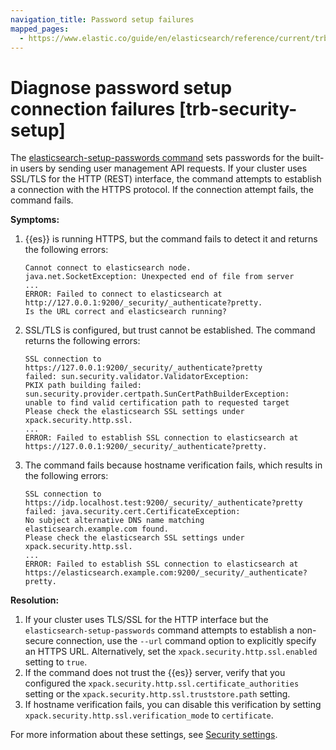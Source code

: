 ```yaml
---
navigation_title: Password setup failures
mapped_pages:
  - https://www.elastic.co/guide/en/elasticsearch/reference/current/trb-security-setup.html
---
```


# Diagnose password setup connection failures [trb-security-setup]

The [elasticsearch-setup-passwords command](https://www.elastic.co/guide/en/elasticsearch/reference/current/setup-passwords.html) sets passwords for the built-in users by sending user management API requests. If your cluster uses SSL/TLS for the HTTP (REST) interface, the command attempts to establish a connection with the HTTPS protocol. If the connection attempt fails, the command fails.

**Symptoms:**

1. {{es}} is running HTTPS, but the command fails to detect it and returns the following errors:

    ```shell
    Cannot connect to elasticsearch node.
    java.net.SocketException: Unexpected end of file from server
    ...
    ERROR: Failed to connect to elasticsearch at
    http://127.0.0.1:9200/_security/_authenticate?pretty.
    Is the URL correct and elasticsearch running?
    ```

2. SSL/TLS is configured, but trust cannot be established. The command returns the following errors:

    ```shell
    SSL connection to
    https://127.0.0.1:9200/_security/_authenticate?pretty
    failed: sun.security.validator.ValidatorException:
    PKIX path building failed:
    sun.security.provider.certpath.SunCertPathBuilderException:
    unable to find valid certification path to requested target
    Please check the elasticsearch SSL settings under
    xpack.security.http.ssl.
    ...
    ERROR: Failed to establish SSL connection to elasticsearch at
    https://127.0.0.1:9200/_security/_authenticate?pretty.
    ```

3. The command fails because hostname verification fails, which results in the following errors:

    ```shell
    SSL connection to
    https://idp.localhost.test:9200/_security/_authenticate?pretty
    failed: java.security.cert.CertificateException:
    No subject alternative DNS name matching
    elasticsearch.example.com found.
    Please check the elasticsearch SSL settings under
    xpack.security.http.ssl.
    ...
    ERROR: Failed to establish SSL connection to elasticsearch at
    https://elasticsearch.example.com:9200/_security/_authenticate?pretty.
    ```


**Resolution:**

1. If your cluster uses TLS/SSL for the HTTP interface but the `elasticsearch-setup-passwords` command attempts to establish a non-secure connection, use the `--url` command option to explicitly specify an HTTPS URL. Alternatively, set the `xpack.security.http.ssl.enabled` setting to `true`.
2. If the command does not trust the {{es}} server, verify that you configured the `xpack.security.http.ssl.certificate_authorities` setting or the `xpack.security.http.ssl.truststore.path` setting.
3. If hostname verification fails, you can disable this verification by setting `xpack.security.http.ssl.verification_mode` to `certificate`.

For more information about these settings, see [Security settings](https://www.elastic.co/guide/en/elasticsearch/reference/current/security-settings.html).

